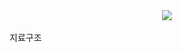 <div align= "center">
    <img src="https://capsule-render.vercel.app/api?type=slice&color=0:d4e3fe,100:000000&height=120&text=Algorithm&animation=fadeIn&fontColor=bcc2d2&fontSize=90" />
</div><br>
지료구조
